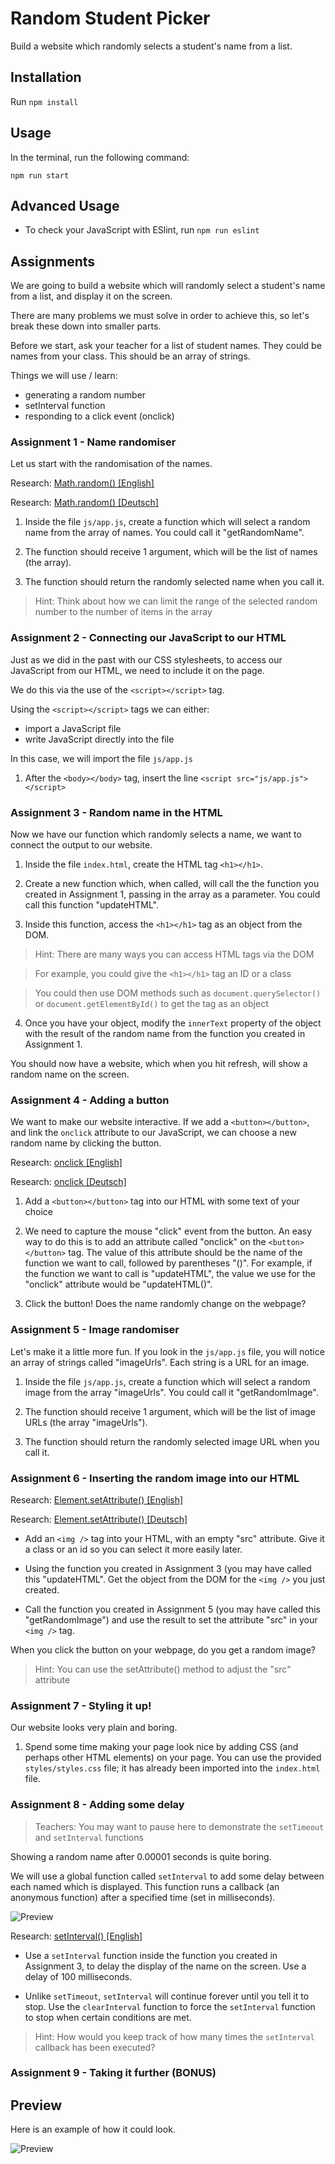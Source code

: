 # Random Student Picker

Build a website which randomly selects a student's name from a list.

## Installation

Run `npm install`

## Usage

In the terminal, run the following command:

`npm run start`

## Advanced Usage

- To check your JavaScript with ESlint, run `npm run eslint`

## Assignments

We are going to build a website which will randomly select a student's name from a list, and display it on the screen.

There are many problems we must solve in order to achieve this,
so let's break these down into smaller parts.

Before we start, ask your teacher for a list of student names.
They could be names from your class. This should be an array of strings.

Things we will use / learn:

- generating a random number
- setInterval function
- responding to a click event (onclick)

### Assignment 1 - Name randomiser

Let us start with the randomisation of the names.

Research: [Math.random() [English]](https://developer.mozilla.org/en-US/docs/Web/JavaScript/Reference/Global_Objects/Math/random)

Research: [Math.random() [Deutsch]](https://developer.mozilla.org/de/docs/Web/JavaScript/Reference/Global_Objects/Math/math.random)

1. Inside the file `js/app.js`, create a function which will select a random name from the array of names. You could call it "getRandomName".

2. The function should receive 1 argument, which will be the list of names (the array).

3. The function should return the randomly selected name when you call it.

> Hint: Think about how we can limit the range of the selected
> random number to the number of items in the array

### Assignment 2 - Connecting our JavaScript to our HTML

Just as we did in the past with our CSS stylesheets, to access our JavaScript from our HTML, we need to include it on the page.

We do this via the use of the `<script></script>` tag.

Using the `<script></script>` tags we can either:

- import a JavaScript file
- write JavaScript directly into the file

In this case, we will import the file `js/app.js`

1. After the `<body></body>` tag, insert the line `<script src="js/app.js"></script>`

### Assignment 3 - Random name in the HTML

Now we have our function which randomly selects a name, we want
to connect the output to our website.

1. Inside the file `index.html`, create the HTML tag `<h1></h1>`.

2. Create a new function which, when called, will call the the function you created in Assignment 1, passing in the array as a parameter. You could call this function "updateHTML".

3. Inside this function, access the `<h1></h1>` tag as an object from the DOM.

> Hint: There are many ways you can access HTML tags via the DOM

> For example, you could give the `<h1></h1>` tag an ID or a class

> You could then use DOM methods such as `document.querySelector()` or `document.getElementById()` to get the tag as an object

4. Once you have your object, modify the `innerText` property of the object with the result of the random name from the function you created in Assignment 1.

You should now have a website, which when you hit refresh, will show a random name on the screen.

### Assignment 4 - Adding a button

We want to make our website interactive. If we add a `<button></button>`, and link the `onclick` attribute to our JavaScript, we can choose a new random name by clicking the button.

Research: [onclick [English]](https://developer.mozilla.org/en-US/docs/Web/API/GlobalEventHandlers/onclick)

Research: [onclick [Deutsch]](https://developer.mozilla.org/de/docs/Web/API/GlobalEventHandlers/onclick)

1. Add a `<button></button>` tag into our HTML with some text of your choice

2. We need to capture the mouse "click" event from the button. An easy way to do this is to add an attribute called "onclick" on the `<button></button>` tag. The value of this attribute should be the name of the function we want to call, followed by parentheses "()". For example, if the function we want to call is "updateHTML", the value we use for the "onclick" attribute would be "updateHTML()".

3. Click the button! Does the name randomly change on the webpage?

### Assignment 5 - Image randomiser

Let's make it a little more fun. If you look in the `js/app.js` file, you will notice an array of strings called "imageUrls". Each string is a URL for an image.

1. Inside the file `js/app.js`, create a function which will select a random image from the array "imageUrls". You could call it "getRandomImage".

2. The function should receive 1 argument, which will be the list of image URLs (the array "imageUrls").

3. The function should return the randomly selected image URL when you call it.

### Assignment 6 - Inserting the random image into our HTML

Research: [Element.setAttribute() [English]](https://developer.mozilla.org/en-US/docs/Web/API/Element/setAttribute)

Research: [Element.setAttribute() [Deutsch]](https://developer.mozilla.org/de/docs/Web/API/Element/setAttribute)

- Add an `<img />` tag into your HTML, with an empty "src" attribute. Give it a class or an id so you can select it more easily later.

- Using the function you created in Assignment 3 (you may have called this "updateHTML". Get the object from the DOM for the `<img />` you just created.

- Call the function you created in Assignment 5 (you may have called this "getRandomImage") and use the result to set the attribute "src" in your `<img />` tag.

When you click the button on your webpage, do you get a random image?

> Hint: You can use the setAttribute() method to adjust the "src" attribute

### Assignment 7 - Styling it up!

Our website looks very plain and boring.

1. Spend some time making your page look nice by adding CSS (and perhaps other HTML elements) on your page. You can use the provided `styles/styles.css` file; it has already been imported into the `index.html` file.

### Assignment 8 - Adding some delay

> Teachers: You may want to pause here to demonstrate the `setTimeout` and `setInterval` functions

Showing a random name after 0.00001 seconds is quite boring.

We will use a global function called `setInterval` to add some delay between each named which is displayed. This function runs a callback (an anonymous function) after a specified time (set in milliseconds).

![Preview](assignment-6-preview.gif)

Research: [setInterval() [English]](https://developer.mozilla.org/en-US/docs/Web/API/WindowOrWorkerGlobalScope/setInterval)

- Use a `setInterval` function inside the function you created in Assignment 3, to delay the display of the name on the screen. Use a delay of 100 milliseconds.

- Unlike `setTimeout`, `setInterval` will continue forever until you tell it to stop. Use the `clearInterval` function to force the `setInterval` function to stop when certain conditions are met.

> Hint: How would you keep track of how many times the `setInterval` callback has been executed?

### Assignment 9 - Taking it further (BONUS)

## Preview

Here is an example of how it could look.

![Preview](preview.gif)